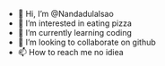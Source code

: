 - 👋 Hi, I’m @Nandadulalsao
- 👀 I’m interested in eating pizza
- 🌱 I’m currently learning coding  
- 💞️ I’m looking to collaborate on github
- 📫 How to reach me no idiea
<!---
Nandadulalsao/Nandadulalsao is a ✨ special ✨ repository because its `README.md` (this file) appears on your GitHub profile.
You can click the Preview link to take a look at your changes.
--->
